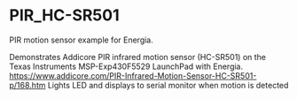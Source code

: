 # PIR_HC-SR501
 PIR motion sensor example for Energia.
 
 Demonstrates Addicore PIR infrared motion sensor (HC-SR501) on the Texas Instruments MSP-Exp430F5529 LaunchPad with Energia.
 https://www.addicore.com/PIR-Infrared-Motion-Sensor-HC-SR501-p/168.htm 
 Lights LED and displays to serial monitor when motion is detected 

